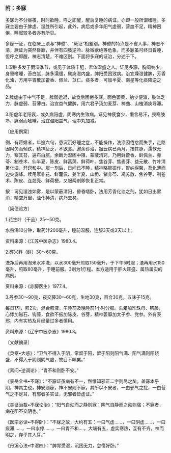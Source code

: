 ### 附：多寐

多寐为不分昼夜，时时欲睡，呼之即醒，醒后复睡的病证。亦即一般所谓嗜睡。多寐主要由于脾虚、湿胜所引起，此外，病后或多年阳气虚弱，营血不足，精神困倦，睡眠较多者亦有所见。

多寐一证，在临床上须与“神昏”、“厥证”相鉴别。神昏的特点是不省人事，神志不清，厥证为突然昏厥，并伴有四肢逆冷、脉微欲绝等危象，而多寐虽可终日昏睡，但呼之即醒，神志清楚，不难区别。下面将多寐的证治，分述于下。

1.湿胜多发于雨湿季节，或见于体质丰肥，素体湿盛之人。证见多寐，胸闷纳少，身重嗜睡，苔白腻，脉多濡缓，属痰湿内盛，脾阳受困致病。治宜燥湿健脾，芳香化浊，方用平胃散加藿香、佩兰、苡仁。痰多者，可加半夏、南星等化痰降逆之品。

2.脾虚由于中气不足，脾弱运迟，故食后困倦多寐。面色萎黄，纳少便溏，肢体乏力，脉虚弱、苔薄白。治宜益气健脾，用六君子汤加麦芽、神曲、山楂消痰导滞。

3.阳虚年老阳衰，或久病阳虚，阴寒内生致病。证见神疲食少，懒言易汗，畏寒肢冷，脉弱而嗜睡。治宜温阳益气，理中丸加减。

〔应用例案〕

例、有蒋媪者，年逾六旬，患沉沉好睡之症，不能操作，洗涤因倦怠而失手，走路因阿欠而倾跌，精神疲乏，不欲食。邀余诊治，据云病已两月，按其脉，濡软无力，察其苔，遍布白腻。余断为湿困中阻，蒙蔽清窍，乃用鲜藿香、鲜佩兰、赤苓、制苍术、仙半夏、陈皮、鲜菖蒲、鲜荷叶、焦谷芽、焦麦芽、益元散、竹叶清暑化湿，开窍和中。服一剂后，日间已不睡，精神略能振作，胃纳得馨，苔化薄而边尖露绛。续用厚朴花、鲜藿佩、姜半夏、山栀、猪赤苓、鸡苏散、焦谷芽、制苍术、陈皮、连翘壳、鲜荷梗，又服两剂即恢复正常。

按：可见湿浊如雾，是以蒙蔽清阳，昏昏嗜卧，法用芳香化浊之剂，犹如日出雾消，晴空万里，浊化神清，病乃去矣。

〔简便验方〕

1.花生叶（干品）25〜50克。

水煎沸10分钟，取药汁200毫升，睡前温服，连服3天或3天以上。

资料来源：《江苏中医杂志》1980.4。

2.碎米荠（鲜）30〜60克。

洗净后再用淘米水冲洗，以水300毫升煎取150毫升，于下午5时服；渣再用水150毫升，煎取80毫升，于睡前服。3剂为1疗程。本方适用于肝火旺盛、属热属实的病例。

资料来源：《赤脚医生》1977.4。

3.丹参30〜90克，夜交藤30〜60克，生地30克，百合30克，五味子15克。

每日1剂，煎2次，混合煎液，午睡前及晚睡前1小时分服。头晕加珍珠母、钩藤，心悸加磁石、钩藤，食欲不振加陈皮、谷芽，精神萎靡加太子参、党参。外有表邪，内有实热及月经量过多者慎用。

资料来源：《辽宁中医杂志》1980.3。

〔文献摘录〕

《灵枢•大惑》：“卫气不得入于阴，常留于阳，留于阳则阳气满、阳气满则阳跷盛，不得入于阴则阴气虚，故目不瞑矣。”

《素问•逆调论》：“胃不和则卧不安。”

《景岳全书•不寐》：“不寐证虽病有不一，然惟知邪正二字则尽之矣。盖寐本乎阴，神其主也，神安则寐，神不安则不寐，其所以不安者，一由邪气之扰，一由营气之不足耳，有邪者多实证，无邪者皆虚证。”

《类证治裁•不寐论治》：“阳气自动而之静则寐；阴气自静而之动则寤；不寐者，病在阳不交阴也。”

《医宗必读•不得卧》：“不寐之故，大约有五：一曰气虚……，一曰阴虚……，一曰痰滞……，一曰水停……，一曰胃不和....，大端有五，虚实寒热，互有不齐，神而明之，存乎其人耳。”

《丹溪心法•中湿四》："脾胃受湿，沉困无力，怠惰好卧。”
